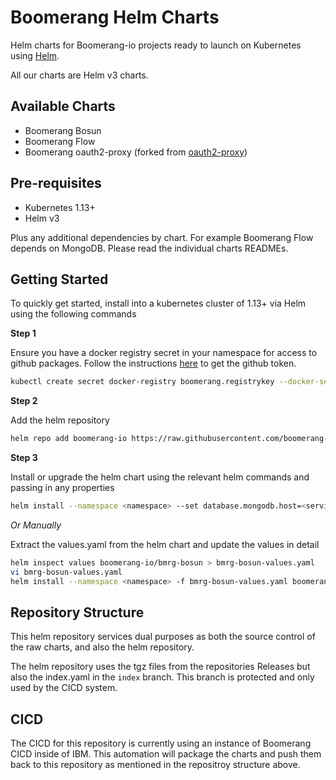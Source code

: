 # Boomerang Helm Charts

Helm charts for Boomerang-io projects ready to launch on Kubernetes using [Helm](https://helm.sh).

All our charts are Helm v3 charts. 

## Available Charts

- Boomerang Bosun
- Boomerang Flow
- Boomerang oauth2-proxy (forked from [oauth2-proxy](https://github.com/oauth2-proxy/oauth2-proxy))

## Pre-requisites

- Kubernetes 1.13+
- Helm v3

Plus any additional dependencies by chart. For example Boomerang Flow depends on MongoDB. Please read the individual charts READMEs.

## Getting Started

To quickly get started, install into a kubernetes cluster of 1.13+ via Helm using the following commands

**Step 1**

Ensure you have a docker registry secret in your namespace for access to github packages. Follow the instructions [here](https://help.github.com/en/github/managing-packages-with-github-packages/configuring-docker-for-use-with-github-packages#authenticating-to-github-packages) to get the github token.

```sh
kubectl create secret docker-registry boomerang.registrykey --docker-server=docker.pkg.github.com --docker-username=<github_username> --docker-password=<github_token> --docker-email=<github_email> --namespace=<namespace>
```

**Step 2**

Add the helm repository

```sh
helm repo add boomerang-io https://raw.githubusercontent.com/boomerang-io/helm-charts/index
```

**Step 3**

Install or upgrade the helm chart using the relevant helm commands and passing in any properties

```sh
helm install --namespace <namespace> --set database.mongodb.host=<service_name> --set database.mongodb.secretName=<mongodb_secret> boomerang-io/bmrg-bosun
```

*Or Manually*

Extract the values.yaml from the helm chart and update the values in detail

```sh
helm inspect values boomerang-io/bmrg-bosun > bmrg-bosun-values.yaml
vi bmrg-bosun-values.yaml
helm install --namespace <namespace> -f bmrg-bosun-values.yaml boomerang-io/bmrg-bosun
```

## Repository Structure

This helm repository services dual purposes as both the source control of the raw charts, and also the helm repository.

The helm repository uses the tgz files from the repositories Releases but also the index.yaml in the `index` branch. This branch is protected and only used by the CICD system.

## CICD

The CICD for this repository is currently using an instance of Boomerang CICD inside of IBM. This automation will package the charts and push them back to this repository as mentioned in the repositroy structure above.
